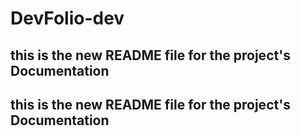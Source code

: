 # DevFolio-dev

## this is the new README file for the project's Documentation

## this is the new README file for the project's Documentation
